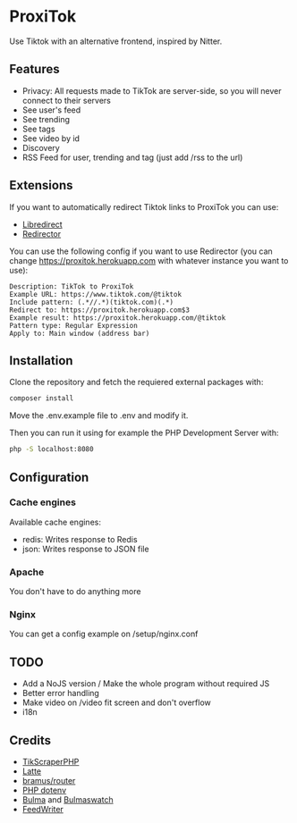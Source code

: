 # ProxiTok
Use Tiktok with an alternative frontend, inspired by Nitter.

## Features
* Privacy: All requests made to TikTok are server-side, so you will never connect to their servers
* See user's feed
* See trending
* See tags
* See video by id
* Discovery
* RSS Feed for user, trending and tag (just add /rss to the url)

## Extensions
If you want to automatically redirect Tiktok links to ProxiTok you can use:
* [Libredirect](https://github.com/libredirect/libredirect)
* [Redirector](https://github.com/einaregilsson/Redirector)

You can use the following config if you want to use Redirector (you can change https://proxitok.herokuapp.com with whatever instance you want to use):
```
Description: TikTok to ProxiTok
Example URL: https://www.tiktok.com/@tiktok
Include pattern: (.*//.*)(tiktok.com)(.*)
Redirect to: https://proxitok.herokuapp.com$3
Example result: https://proxitok.herokuapp.com/@tiktok
Pattern type: Regular Expression
Apply to: Main window (address bar)
```

## Installation
Clone the repository and fetch the requiered external packages with:
```bash
composer install
```
Move the .env.example file to .env and modify it.

Then you can run it using for example the PHP Development Server with:
```bash
php -S localhost:8080
```

## Configuration
### Cache engines
Available cache engines:
* redis: Writes response to Redis
* json: Writes response to JSON file

### Apache
You don't have to do anything more

### Nginx
You can get a config example on /setup/nginx.conf

## TODO
* Add a NoJS version / Make the whole program without required JS
* Better error handling
* Make video on /video fit screen and don't overflow
* i18n

## Credits
* [TikScraperPHP](https://github.com/pablouser1/TikScraperPHP)
* [Latte](https://github.com/nette/latte)
* [bramus/router](https://github.com/bramus/router)
* [PHP dotenv](https://github.com/vlucas/phpdotenv)
* [Bulma](https://github.com/jgthms/bulma) and [Bulmaswatch](https://github.com/jenil/bulmaswatch)
* [FeedWriter](https://github.com/mibe/FeedWriter)
